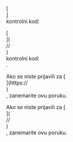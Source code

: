 [<br host>]<br action>kontrolni kod:<br code>

[<br host>](<br protocol>//<br host>)<br action>kontrolni kod:<br code>.

Ako se niste prijavili za [<br host>](https://<br host>)<br action>, zanemarite ovu poruku.

Ako se niste prijavili za [<br host>](<br protocol>//<br host>)<br action>, zanemarite ovu poruku.

